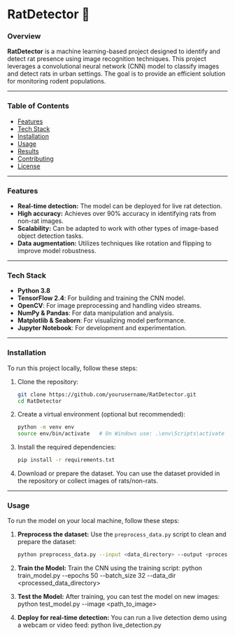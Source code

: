 # RatDetector 🐀

### Overview
**RatDetector** is a machine learning-based project designed to identify and detect rat presence using image recognition techniques. This project leverages a convolutional neural network (CNN) model to classify images and detect rats in urban settings. The goal is to provide an efficient solution for monitoring rodent populations.

---

### Table of Contents
- [Features](#features)
- [Tech Stack](#tech-stack)
- [Installation](#installation)
- [Usage](#usage)
- [Results](#results)
- [Contributing](#contributing)
- [License](#license)

---

### Features
- **Real-time detection:** The model can be deployed for live rat detection.
- **High accuracy:** Achieves over 90% accuracy in identifying rats from non-rat images.
- **Scalability:** Can be adapted to work with other types of image-based object detection tasks.
- **Data augmentation:** Utilizes techniques like rotation and flipping to improve model robustness.

---

### Tech Stack
- **Python 3.8**
- **TensorFlow 2.4**: For building and training the CNN model.
- **OpenCV**: For image preprocessing and handling video streams.
- **NumPy & Pandas**: For data manipulation and analysis.
- **Matplotlib & Seaborn**: For visualizing model performance.
- **Jupyter Notebook**: For development and experimentation.

---

### Installation

To run this project locally, follow these steps:

1. Clone the repository:
    ```bash
    git clone https://github.com/yourusername/RatDetector.git
    cd RatDetector
    ```

2. Create a virtual environment (optional but recommended):
    ```bash
    python -m venv env
    source env/bin/activate   # On Windows use: .\env\Scripts\activate
    ```

3. Install the required dependencies:
    ```bash
    pip install -r requirements.txt
    ```

4. Download or prepare the dataset. You can use the dataset provided in the repository or collect images of rats/non-rats.

---

### Usage

To run the model on your local machine, follow these steps:

1. **Preprocess the dataset:**
   Use the `preprocess_data.py` script to clean and prepare the dataset:
   ```bash
   python preprocess_data.py --input <data_directory> --output <processed_data_directory>

2. **Train the Model:** Train the CNN using the training script:
   python train_model.py --epochs 50 --batch_size 32 --data_dir <processed_data_directory>

3. **Test the Model:** After training, you can test the model on new images:
   python test_model.py --image <path_to_image>

4. **Deploy for real-time detection:** You can run a live detection demo using a webcam or video feed:
   python live_detection.py

